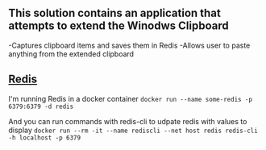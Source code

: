 ## This solution contains an application that attempts to extend the Winodws Clipboard

-Captures clipboard items and saves them in Redis
-Allows user to paste anything from the extended clipboard

## [Redis](https://redis.io/commands/)
I'm running Redis in a docker container
`
docker run --name some-redis -p 6379:6379 -d redis
`

And you can run commands with redis-cli to udpate redis with values to display
`
docker run --rm -it --name rediscli --net host redis redis-cli -h localhost -p 6379
`